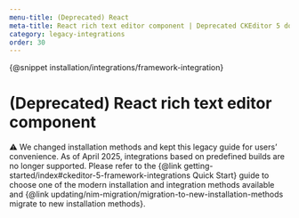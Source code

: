 ```yaml
---
menu-title: (Deprecated) React
meta-title: React rich text editor component | Deprecated CKEditor 5 documentation
category: legacy-integrations
order: 30
---
```


{@snippet installation/integrations/framework-integration}

# (Deprecated) React rich text editor component

<info-box warning>
	⚠️ We changed installation methods and kept this legacy guide for users’ convenience. As of April 2025, integrations based on predefined builds are no longer supported. Please refer to the {@link getting-started/index#ckeditor-5-framework-integrations Quick Start} guide to choose one of the modern installation and integration methods available and {@link updating/nim-migration/migration-to-new-installation-methods migrate to new installation methods}.
</info-box>
